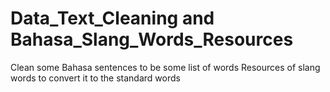# Data_Text_Cleaning and Bahasa_Slang_Words_Resources

Clean some Bahasa sentences to be some list of words
Resources of slang words to convert it to the standard words

